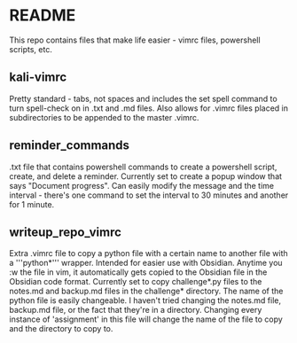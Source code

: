 # README
This repo contains files that make life easier - vimrc files, powershell scripts, etc.

## kali-vimrc
Pretty standard - tabs, not spaces and includes the set spell command to turn spell-check on in .txt and .md files.
Also allows for .vimrc files placed in subdirectories to be appended to the master .vimrc.

## reminder_commands
.txt file that contains powershell commands to create a powershell script, create, and delete a reminder.
Currently set to create a popup window that says "Document progress".
Can easily modify the message and the time interval - there's one command to set the interval to 30 minutes and another for 1 minute.

## writeup_repo_vimrc
Extra .vimrc file to copy a python file with a certain name to another file with a '''python\*''' wrapper.
Intended for easier use with Obsidian. Anytime you :w the file in vim, it automatically gets copied to the Obsidian file in the Obsidian code format.
Currently set to copy challenge\*.py files to the notes.md and backup.md files in the challenge\* directory.
The name of the python file is easily changeable.
I haven't tried changing the notes.md file, backup.md file, or the fact that they're in a directory.
Changing every instance of 'assignment' in this file will change the name of the file to copy and the directory to copy to.
